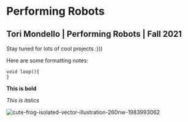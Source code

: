 # Performing Robots

## Tori Mondello | Performing Robots | Fall 2021

Stay tuned for lots of cool projects :)))

Here are some formatting notes: 

````
void loop(){
}
````
**This is bold**


*This is italics*



![cute-frog-isolated-vector-illustration-260nw-1983993062](https://user-images.githubusercontent.com/54527264/131615442-1ab5f84d-786c-41c5-88f7-f9904d6674e6.jpg)





